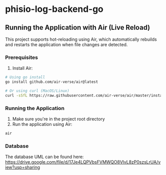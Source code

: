 # phisio-log-backend-go

## Running the Application with Air (Live Reload)

This project supports hot-reloading using Air, which automatically rebuilds and restarts the application when file changes are detected.

### Prerequisites

1. Install Air:

```bash
# Using go install
go install github.com/air-verse/air@latest

# Or using curl (MacOS/Linux)
curl -sSfL https://raw.githubusercontent.com/air-verse/air/master/install.sh | sh
```

### Running the Application

1. Make sure you're in the project root directory
2. Run the application using Air:

```bash
air
```

### Database

The database UML can be found here:
https://drive.google.com/file/d/17Je4LQPVbsFVMWQO8VlvL8zP0szsLrUA/view?usp=sharing

